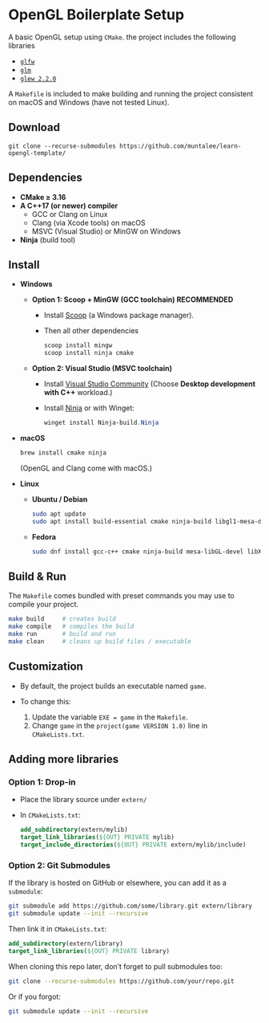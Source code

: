 # OpenGL Boilerplate Setup

A basic OpenGL setup using `CMake`. the project includes the following libraries
- [`glfw`](https://github.com/glfw/glfw)
- [`glm`](https://github.com/g-truc/glm)
- [`glew 2.2.0`](https://github.com/nigels-com/glew/releases/tag/glew-2.2.0)

A `Makefile` is included to make building and running the project consistent on macOS and Windows (have not tested Linux).

## Download

```
git clone --recurse-submodules https://github.com/muntalee/learn-opengl-template/
```

## Dependencies

* **CMake ≥ 3.16**
* **A C++17 (or newer) compiler**
  * GCC or Clang on Linux
  * Clang (via Xcode tools) on macOS
  * MSVC (Visual Studio) or MinGW on Windows
* **Ninja** (build tool)

## Install

* **Windows**

  * **Option 1: Scoop + MinGW (GCC toolchain) RECOMMENDED**

    * Install [Scoop](https://scoop.sh/) (a Windows package manager).
    * Then all other dependencies

      ```powershell
      scoop install mingw
      scoop install ninja cmake
      ```

  * **Option 2: Visual Studio (MSVC toolchain)**

    * Install [Visual Studio Community](https://visualstudio.microsoft.com/)
      (Choose **Desktop development with C++** workload.)
    * Install [Ninja](https://ninja-build.org/) or with Winget:

      ```powershell
      winget install Ninja-build.Ninja
      ```

* **macOS**

  ```bash
  brew install cmake ninja
  ```

  (OpenGL and Clang come with macOS.)

* **Linux**

  * **Ubuntu / Debian**

    ```bash
    sudo apt update
    sudo apt install build-essential cmake ninja-build libgl1-mesa-dev xorg-dev
    ```

  * **Fedora**

    ```bash
    sudo dnf install gcc-c++ cmake ninja-build mesa-libGL-devel libX11-devel libXrandr-devel libXcursor-devel libXi-devel
    ```

## Build & Run

The `Makefile` comes bundled with preset commands you may use to compile your project.

```bash
make build     # creates build
make compile   # compiles the build
make run       # build and run
make clean     # cleans up build files / executable
```

## Customization

* By default, the project builds an executable named `game`.
* To change this:

  1. Update the variable `EXE = game` in the `Makefile`.
  2. Change `game` in the `project(game VERSION 1.0)` line in `CMakeLists.txt`.

## Adding more libraries

### Option 1: Drop-in

* Place the library source under `extern/`
* In `CMakeLists.txt`:

  ```cmake
  add_subdirectory(extern/mylib)
  target_link_libraries(${OUT} PRIVATE mylib)
  target_include_directories(${OUT} PRIVATE extern/mylib/include)
  ```

### Option 2: Git Submodules

If the library is hosted on GitHub or elsewhere, you can add it as a `submodule`:

```bash
git submodule add https://github.com/some/library.git extern/library
git submodule update --init --recursive
```

Then link it in `CMakeLists.txt`:

```cmake
add_subdirectory(extern/library)
target_link_libraries(${OUT} PRIVATE library)
```

When cloning this repo later, don’t forget to pull submodules too:

```bash
git clone --recurse-submodules https://github.com/your/repo.git
```

Or if you forgot:

```bash
git submodule update --init --recursive
```
